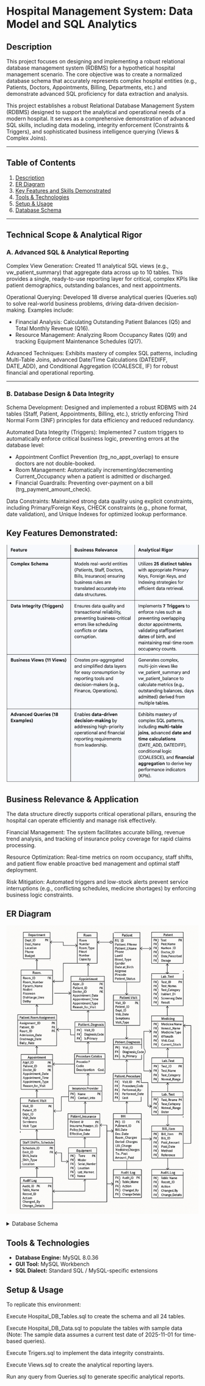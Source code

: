 # Hospital Management System: Data Model and SQL Analytics

## Description
This project focuses on designing and implementing a robust relational database management system (RDBMS) for a hypothetical hospital management scenario. The core objective was to create a normalized database schema that accurately represents complex hospital entities (e.g., Patients, Doctors, Appointments, Billing, Departments, etc.) and demonstrate advanced SQL proficiency for data extraction and analysis.

This project establishes a robust Relational Database Management System (RDBMS) designed to support the analytical and operational needs of a modern hospital. It serves as a comprehensive demonstration of advanced SQL skills, including data modeling, integrity enforcement (Constraints & Triggers), and sophisticated business intelligence querying (Views & Complex Joins).

---
## Table of Contents
1. [Description](#Description)
2. [ER Diagram](#ER-Diagram)
3. [Key Features and Skills Demonstrated](#Key-Features-and-Skills-Demonstrated)  
4. [Tools & Technologies](#tools--technologies)  
6. [Setup & Usage](#setup--usage)    
3. [Database Schema](#database-schema)  
---


## Technical Scope & Analytical Rigor

### A. Advanced SQL & Analytical Reporting
Complex View Generation:
  Created 11 analytical SQL views (e.g., vw_patient_summary) that aggregate data across up to 10 tables. This provides a single, ready-to-use reporting layer for critical, complex KPIs like patient demographics, outstanding balances, and next appointments.

Operational Querying:
Developed 18 diverse analytical queries (Queries.sql) to solve real-world business problems, driving data-driven decision-making. Examples include:
  - Financial Analysis: Calculating Outstanding Patient Balances (Q5) and Total Monthly Revenue (Q16).
  - Resource Management: Analyzing Room Occupancy Rates (Q9) and tracking Equipment Maintenance Schedules (Q17).

Advanced Techniques:
  Exhibits mastery of complex SQL patterns, including Multi-Table Joins, advanced Date/Time Calculations (DATEDIFF, DATE_ADD), and Conditional Aggregation (COALESCE, IF) for robust financial and operational reporting.

------

### B. Database Design & Data Integrity
Schema Development:
  Designed and implemented a robust RDBMS with 24 tables (Staff, Patient, Appointments, Billing, etc.), strictly enforcing Third Normal Form (3NF) principles for data efficiency and reduced redundancy.

Automated Data Integrity (Triggers):
Implemented 7 custom triggers to automatically enforce critical business logic, preventing errors at the database level:
  - Appointment Conflict Prevention (trg_no_appt_overlap) to ensure doctors are not double-booked.
  - Room Management: Automatically incrementing/decrementing Current_Occupancy when a patient is admitted or discharged.
  - Financial Guardrails: Preventing over-payment on a bill (trg_payment_amount_check).

Data Constraints:
Maintained strong data quality using explicit constraints, including Primary/Foreign Keys, CHECK constraints (e.g., phone format, date validation), and Unique Indexes for optimized lookup performance.




## Key Features Demonstrated:
![table](https://github.com/SairamPimple/Hospital-Management-System-Data-Model-and-SQL-Analytics/blob/68fe16dc35deb91e9a6e9afd5cfbf9d3c8855fcf/images/table.png)


## Business Relevance & Application

The data structure directly supports critical operational pillars, ensuring the hospital can operate efficiently and manage risk effectively.

Financial Management: The system facilitates accurate billing, revenue trend analysis, and tracking of insurance policy coverage for rapid claims processing.

Resource Optimization: Real-time metrics on room occupancy, staff shifts, and patient flow enable proactive bed management and optimal staff deployment.

Risk Mitigation: Automated triggers and low-stock alerts prevent service interruptions (e.g., conflicting schedules, medicine shortages) by enforcing business logic constraints.


## ER Diagram
![ER Diagram](https://github.com/SairamPimple/Hospital-Management-System-Data-Model-and-SQL-Analytics/blob/044b50d6fe759cf579844d09dbde0d45296a04c2/images/ER%20Diagram.png)

<details>

<summary> Database Schema </summary>


- **Department** (`Dept_ID` PK)  
  - Dept_Name, Dept_Head_ID → Staff.Emp_ID, Location, Phone, Budget, Status, timestamps  

- **Staff** (`Emp_ID` PK)  
  - Employee_Number, Emp_FName, Emp_LName, Date_of_Birth, Gender, Phone, Email, Address, Pin_code, Date_of_Joining, Date_of_Separation, Emp_Type, Employee_Status, Dept_ID → Department.Dept_ID, Supervisor_ID → Staff.Emp_ID, timestamps  

- **Patient** (`Patient_ID` PK)  
  - Patient_FName, Patient_LName, Phone, Email, Blood_Type, Gender, Date_of_Birth, Address, Pincode, Emergency_Contact_Name, Emergency_Contact_Phone, Admission_Date, Discharge_Date, Patient_Status, timestamps  

- **Doctor** (`Doctor_ID` PK)  
  - Emp_ID → Staff.Emp_ID, License_Number, Specialization, Years_of_Experience, Consultation_Fee, Status, timestamps  

- **Nurse** (`Nurse_ID` PK)  
  - Emp_ID → Staff.Emp_ID, License_Number, Shift_Type, Ward_Assignment, Status, timestamps  

- **Room** (`Room_ID` PK)  
  - Room_Number, Room_Type, Floor_Number, Capacity, Current_Occupancy, Daily_Rate, Status, timestamps  

- **Patient_Room_Assignment** (`Assignment_ID` PK)  
  - Patient_ID → Patient.Patient_ID, Room_ID → Room.Room_ID, Admission_Date, Discharge_Date, Daily_Rate  

- **Appointment** (`Appt_ID` PK)  
  - Patient_ID → Patient.Patient_ID, Doctor_ID → Doctor.Doctor_ID, Appointment_Date, Appointment_Time, Duration, Appointment_Type, Status, Reason_for_Visit, Consultation_Fee, Scheduled_By → Staff.Emp_ID, timestamps  

- **Medicine** (`Medicine_ID` PK)  
  - Medicine_Name, Generic_Name, Medicine_Type, Strength, Unit_Cost, Current_Stock, Minimum_Stock_Level, Expiry_Date, Status, timestamps  

- **Prescription** (`Prescription_ID` PK)  
  - Patient_ID → Patient.Patient_ID, Doctor_ID → Doctor.Doctor_ID, Medicine_ID → Medicine.Medicine_ID, Prescription_Date, Dosage, Frequency, Duration_Days, Quantity_Prescribed, Quantity_Dispensed, Total_Cost, Status, timestamps  

- **Lab_Test** (`Test_ID` PK)  
  - Test_Name, Test_Cost, Test_Category, Normal_Range, Status  

- **Lab_Screening** (`Lab_ID` PK)  
  - Patient_ID → Patient.Patient_ID, Doctor_ID → Doctor.Doctor_ID, Test_ID → Lab_Test.Test_ID, Technician_ID → Staff.Emp_ID, Order_Date, Test_Date, Result_Date, Test_Result, Status, Test_Cost  

- **Bill** (`Bill_ID` PK)  
  - Patient_ID → Patient.Patient_ID, Bill_Date, Due_Date, Room_Charges, Doctor_Charges, Lab_Charges, Medicine_Charges, Other_Charges, Tax_Rate, Insurance_Coverage, Amount_Paid, Status, Created_By → Staff.Emp_ID, timestamps  

- **Bill_Item** (`Bill_Item_ID` PK)  
  - Bill_ID → Bill.Bill_ID, Item_Type, Item_ID, Quantity, Unit_Cost  

- **Payment** (`Payment_ID` PK)  
  - Bill_ID → Bill.Bill_ID, Paid_Amount, Paid_Date, Method, Reference  

- **Patient_Visit** (`Visit_ID` PK)  
  - Patient_ID → Patient.Patient_ID, Dept_ID → Department.Dept_ID, Visit_Date, Symptoms, Visit_Type  

- **Diagnosis** (`Diagnosis_Code` PK)  
  - Description, Category  

- **Patient_Diagnosis** (`PD_ID` PK)  
  - Visit_ID → Patient_Visit.Visit_ID, Diagnosis_Code → Diagnosis.Diagnosis_Code, Is_Primary  

- **Procedure_Catalog** (`Procedure_Code` PK)  
  - Description, Category, Cost  

- **Patient_Procedure** (`PP_ID` PK)  
  - Visit_ID → Patient_Visit.Visit_ID, Procedure_Code → Procedure_Catalog.Procedure_Code, Performed_By → Staff.Emp_ID, Performed_Date, Cost  

- **Insurance_Provider** (`Provider_ID` PK)  
  - Name, Contact_Info, Policy_Format  

- **Patient_Insurance** (`PI_ID` PK)  
  - Patient_ID → Patient.Patient_ID, Provider_ID → Insurance_Provider.Provider_ID, Policy_Number, Coverage_Details, Effective_Date, Expiry_Date  

- **Staff_Shift_Schedule** (`Schedule_ID` PK)  
  - Emp_ID → Staff.Emp_ID, Shift_Date, Shift_Type, Location  

- **Equipment** (`Equipment_ID` PK)  
  - Name, Model, Serial_Number, Location, Last_Maintenance, Next_Maintenance, Status  

- **Audit_Log** (`Audit_ID` PK)  
  - Table_Name, Record_ID, Action, Changed_By → Staff.Emp_ID, Change_Details, timestamps
  

</details>
  

## Tools & Technologies
- **Database Engine:** MySQL 8.0.36  
- **GUI Tool:** MySQL Workbench  
- **SQL Dialect:** Standard SQL / MySQL-specific extensions  


## Setup & Usage
To replicate this environment:

Execute Hospital_DB_Tables.sql to create the schema and all 24 tables.

Execute Hospital_DB_Data.sql to populate the tables with sample data (Note: The sample data assumes a current test date of 2025-11-01 for time-based queries).

Execute Trigers.sql to implement the data integrity constraints.

Execute Views.sql to create the analytical reporting layers.

Run any query from Queries.sql to generate specific analytical reports.


